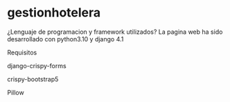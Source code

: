 # gestionhotelera

¿Lenguaje de programacion y framework utilizados?
La pagina web ha sido desarrollado con python3.10 y django 4.1

Requisitos

django-crispy-forms

crispy-bootstrap5

Pillow
